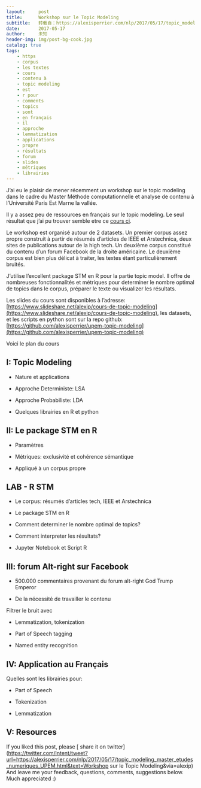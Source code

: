 ```yaml
---
layout:     post
title:      Workshop sur le Topic Modeling
subtitle:   转载自：https://alexisperrier.com/nlp/2017/05/17/topic_modeling_master_etudes_numeriques_UPEM.html
date:       2017-05-17
author:     未知
header-img: img/post-bg-cook.jpg
catalog: true
tags:
    - https
    - corpus
    - les textes
    - cours
    - contenu à
    - topic modeling
    - est
    - r pour
    - comments
    - topics
    - sont
    - en français
    - il
    - approche
    - lemmatization
    - applications
    - propre
    - résultats
    - forum
    - slides
    - métriques
    - librairies
---
```


J’ai eu le plaisir de mener récemment un workshop sur le topic modeling dans le cadre du Master Méthode computationnelle et analyse de contenu à l’Université Paris Est Marne la vallée.

Il y a assez peu de ressources en français sur le topic modeling. Le seul résultat que j’ai pu trouver semble etre ce [cours ci](https://eric.univ-lyon2.fr/~ricco/cours/slides/TM.D%20-%20reduction%20de%20dimension.pdf).

Le workshop est organisé autour de 2 datasets. Un premier corpus assez propre construit à partir de résumés d’articles de IEEE et Arstechnica, deux sites de publications autour de la high tech. Un deuxième corpus constitué du contenu d’un forum Facebook de la droite américaine. Le deuxième corpus est bien plus délicat à traiter, les textes étant particulièrement bruités.

J’utilise l’excellent package STM en R pour la partie topic model. Il offre de nombreuses fonctionnalités et métriques pour determiner le nombre optimal de topics dans le corpus, préparer le texte ou visualizer les résultats.

Les slides du cours sont disponibles à l’adresse: [https://www.slideshare.net/alexip/cours-de-topic-modeling](https://www.slideshare.net/alexip/cours-de-topic-modeling), les datasets, et les scripts en python sont sur la repo github: [https://github.com/alexisperrier/upem-topic-modeling](https://github.com/alexisperrier/upem-topic-modeling)

Voici le plan du cours

## I: Topic Modeling

- Nature et applications

- Approche Deterministe: LSA

- Approche Probabiliste: LDA

- Quelques librairies en R et python


## II: Le package STM en R

- Paramètres

- Métriques: exclusivité et cohérence sémantique

- Appliqué à un corpus propre


## LAB - R STM

- Le corpus: résumés d’articles tech, IEEE et Arstechnica

- Le package STM en R

- Comment determiner le nombre optimal de topics?

- Comment interpreter les résultats?

- Jupyter Notebook et Script R


## III: forum Alt-right sur Facebook

- 500.000 commentaires provenant du forum alt-right God Trump Emperor

- De la nécessité de travailler le contenu

Filtrer le bruit avec
 
- Lemmatization, tokenization

- Part of Speech tagging

- Named entity recognition


## IV: Application au Français

Quelles sont les librairies pour:
 
- Part of Speech

- Tokenization

- Lemmatization


## V: Resources



> 
If you liked this post, please [ share it on twitter](https://twitter.com/intent/tweet?url=https://alexisperrier.com/nlp/2017/05/17/topic_modeling_master_etudes_numeriques_UPEM.html&text=Workshop sur le Topic Modeling&via=alexip)
And leave me your feedback, questions, comments, suggestions below.
Much appreciated :)


